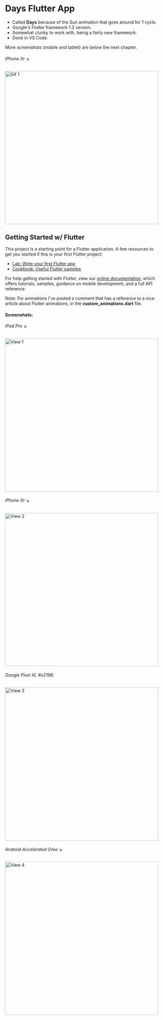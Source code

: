 # Days Flutter App
* Called <b>Days</b> because of the Sun animation that goes around for 1 cycle.
* Google's Flutter framework 1.2 version.
* Somewhat clunky to work with, being a fairly new framework.
* Done in VS Code.

More screenshots (mobile and tablet) are below the next chapter.

<h6>iPhone Xr &#x2198;</h6>
<img src="screenshots/gif-1.gif" height="500" alt="Gif 1">

## Getting Started w/ Flutter

This project is a starting point for a Flutter application.
A few resources to get you started if this is your first Flutter project:

- [Lab: Write your first Flutter app](https://flutter.io/docs/get-started/codelab)
- [Cookbook: Useful Flutter samples](https://flutter.io/docs/cookbook)

For help getting started with Flutter, view our [online documentation](https://flutter.io/docs), which offers tutorials, samples, guidance on mobile development, and a full API reference.

Note: For animations I've posted a comment that has a reference to a nice article about Flutter animations, in the <b>custom_animations.dart</b> file.

#### Screenshots:
<h6>iPad Pro &#x2198;</h6>
<img src="snapshots/view-1.png" height="500" alt="View 1">
<h6>iPhone Xr &#x2198;</h6>
<img src="snapshots/view-2.png" height="500" alt="View 2">
<h6>Google Pixel XL #x2198;</h6>
<img src="snapshots/view-3.png" height="500" alt="View 3">
<h6>Android Accelerated Oreo &#x2198;</h6>
<img src="snapshots/view-4.png" height="500" alt="View 4">

